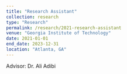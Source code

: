 ```yaml
---
title: "Research Assistant"
collection: research
type: "Research"
permalink: /research/2021-research-assistant
venue: "Georgia Institute of Technology"
date: 2021-01-01
end_date: 2023-12-31
location: "Atlanta, GA"
---
```


Advisor: Dr. Ali Adibi